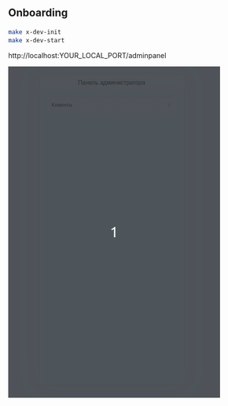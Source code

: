 ## Onboarding

```sh
make x-dev-init
make x-dev-start
```

http://localhost:YOUR_LOCAL_PORT/adminpanel

![](https://raw.githubusercontent.com/letov/carmen/master/record.gif)
